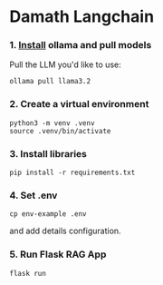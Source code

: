 # Damath Langchain 

### 1. [Install](https://github.com/ollama/ollama?tab=readme-ov-file#macos) ollama and pull models

Pull the LLM you'd like to use:

```shell
ollama pull llama3.2
```

### 2. Create a virtual environment

```shell
python3 -m venv .venv
source .venv/bin/activate
```

### 3. Install libraries

```shell
pip install -r requirements.txt
```

### 4. Set .env 

```shell
cp env-example .env
```
and add details configuration.

### 5. Run Flask RAG App

```shell
flask run
```

<!-- 
  steps to run:
start pgvector docker: sudo docker start pgvector
next: flask run before postman initialize
next: intialize postman
next: start kubi -->
  
